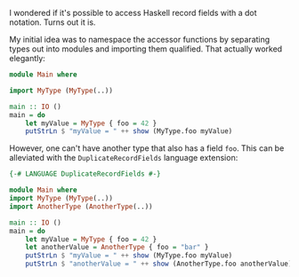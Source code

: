I wondered if it's possible to access Haskell record fields with a dot notation.
Turns out it is.

My initial idea was to namespace the accessor functions by separating types out into modules and importing them qualified.
That actually worked elegantly:

```haskell
module Main where

import MyType (MyType(..))

main :: IO ()
main = do
    let myValue = MyType { foo = 42 }
    putStrLn $ "myValue = " ++ show (MyType.foo myValue)
```

However, one can't have another type that also has a field `foo`.
This can be alleviated with the `DuplicateRecordFields` language extension:

```haskell
{-# LANGUAGE DuplicateRecordFields #-}

module Main where
import MyType (MyType(..))
import AnotherType (AnotherType(..))

main :: IO ()
main = do
    let myValue = MyType { foo = 42 }
    let anotherValue = AnotherType { foo = "bar" }
    putStrLn $ "myValue = " ++ show (MyType.foo myValue)
    putStrLn $ "anotherValue = " ++ show (AnotherType.foo anotherValue)
```
